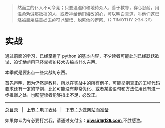 >然而主的仆人不可争竞；只要温温和和地待众人，善于教导，存心忍耐，用温柔劝诫那抵挡的人，或者神给他们悔改的心，可以明白真道，叫他们这已经被魔鬼任意掳去的可以醒悟，脱离他的罗网。(2 TIMOTHY 2:24-26)

# 实战

通过前面的学习，已经掌握了 python 的基本内容，不少读者可能此时已经跃跃欲试，迫切地想用已经掌握的技术去搞点什么东西。

本季就是要出点一些实战的东西。

首先声明，因为仍然是教程，所以在实战中的所有例子，可能举例真正的工程代码要求还有一定的举例，比如可能没有非常优化、或者某些语句和方法使用还有进一步推敲之处。也盼望读者能够指出不足，必改正。

------

[总目录](./index.md)&nbsp;&nbsp;&nbsp;|&nbsp;&nbsp;&nbsp;[上节：电子表格](./234.md)&nbsp;&nbsp;&nbsp;|&nbsp;&nbsp;&nbsp;[下节：为做网站而准备](./301.md)

如果你认为有必要打赏我，请通过支付宝：**qiwsir@126.com**,不胜感激。